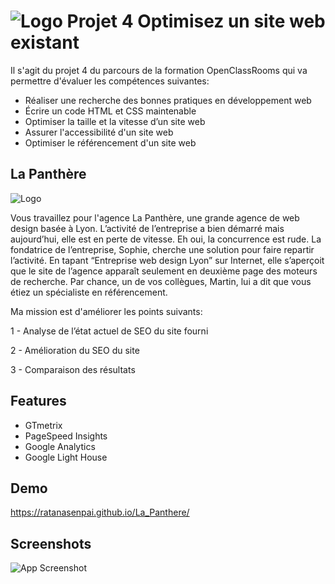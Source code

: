 
# ![Logo](https://github.com/thierry-laval/archives/blob/master/images/Logo_OpenClassrooms.png?raw=true) Projet 4 Optimisez un site web existant

Il s'agit du projet 4 du parcours de la formation OpenClassRooms qui va permettre d'évaluer les compétences suivantes:

- Réaliser une recherche des bonnes pratiques en développement web
- Écrire un code HTML et CSS maintenable
- Optimiser la taille et la vitesse d’un site web
- Assurer l'accessibilité d'un site web
- Optimiser le référencement d'un site web


## La Panthère

![Logo](https://github.com/RatanaSenpai/La-Panthere/blob/main/banniere.png)

Vous travaillez pour l'agence La Panthère, une grande agence de web design basée à Lyon. L’activité de l’entreprise a bien démarré mais aujourd’hui, elle est en perte de vitesse. Eh oui, la concurrence est rude. La fondatrice de l’entreprise, Sophie, cherche une solution pour faire repartir l’activité. En tapant “Entreprise web design Lyon” sur Internet, elle s’aperçoit que le site de l’agence apparaît seulement en deuxième page des moteurs de recherche. Par chance, un de vos collègues, Martin, lui a dit que vous étiez un spécialiste en référencement.

Ma mission est d'améliorer les points suivants:

1 - Analyse de l’état actuel de SEO du site fourni

2 - Amélioration du SEO du site

3 - Comparaison des résultats
## Features

- GTmetrix
- PageSpeed Insights
- Google Analytics
- Google Light House


## Demo

https://ratanasenpai.github.io/La_Panthere/


## Screenshots

![App Screenshot](https://github.com/RatanaSenpai/La-Panthere/blob/main/screenshotLaPanthere.png)

